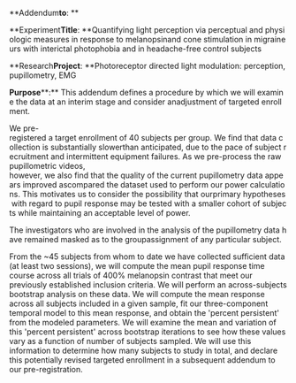 **Addendum****to****: **

**Experiment****Title****: **Quantifying light perception via perceptual and physiologic measures in response to melanopsinand cone stimulation in migraineurs with interictal photophobia and in headache-free control subjects

**Research****Project****: **Photoreceptor directed light modulation: perception, pupillometry, EMG

**Purpose****:** This addendum defines a procedure by which we will examine the data at an interim stage and consider anadjustment of targeted enrollment.

We pre-registered a target enrollment of 40 subjects per group. We find that data collection is substantially slowerthan anticipated, due to the pace of subject recruitment and intermittent equipment failures. As we pre-process the raw pupillometric videos, however, we also find that the quality of the current pupillometry data appears improved ascompared the dataset used to perform our power calculations. This motivates us to consider the possibility that ourprimary hypotheses with regard to pupil response may be tested with a smaller cohort of subjects while maintaining an acceptable level of power.

The investigators who are involved in the analysis of the pupillometry data have remained masked as to the groupassignment of any particular subject.

From the ~45 subjects from whom to date we have collected sufficient data (at least two sessions), we will compute the mean pupil response time course across all trials of 400% melanopsin contrast that meet our previously established inclusion criteria. We will perform an across-subjects bootstrap analysis on these data. We will compute the mean response across all subjects included in a given sample, fit our three-component temporal model to this mean response, and obtain the 'percent persistent' from the modeled parameters. We will examine the mean and variation of this 'percent persistent' across bootstrap iterations to see how these values vary as a function of number of subjects sampled. We will use this information to determine how many subjects to study in total, and declare this potentially revised targeted enrollment in a subsequent addendum to our pre-registration.